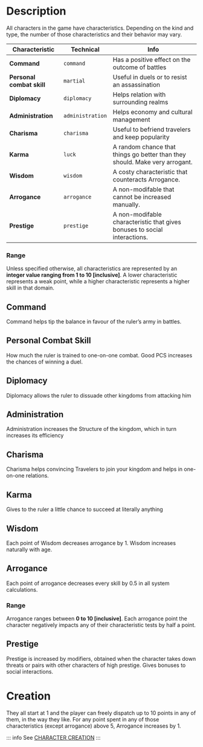 <!-- TITLE: Characteristics -->
<!-- SUBTITLE: A quick summary of Characteristics -->

# Description
All characters in the game have characteristics. Depending on the kind and type, the number of those characteristics and their behavior may vary.

| Characteristic | Technical | Info |
| -------- | -------- | -------- |
| **Command**     | `command` |  Has a positive effect on the outcome of battles   | 
| **Personal combat skill**     | `martial`  |  Useful in duels or to resist an assassination  | 
| **Diplomacy**      | `diplomacy` | Helps relation with surrounding realms  | 
| **Administration**      | `administration` | Helps economy and cultural management    | 
| **Charisma**      | `charisma` | Useful to befriend travelers and keep popularity  | 
| **Karma**      | `luck` | A random chance that things go better than they should. Make very arrogant.  | 
| **Wisdom**     | `wisdom`  | A costy characteristic that counteracts Arrogance.   | 
| **Arrogance**     | `arrogance`  |   A non-modifable that cannot be increased manually.   |  
| **Prestige**    | `prestige`   |   A non-modifable characteristic that gives bonuses to social interactions.   | 

### Range
Unless specified otherwise, all characteristics are represented by an **integer value ranging from 1 to 10 [inclusive]**.
A lower characteristic represents a weak point, while a higher characteristic represents a higher skill in that domain.
## Command
Command helps tip the balance in favour of the ruler’s army in battles. 
## Personal Combat Skill
How much the ruler is trained to one-on-one combat. Good PCS increases the chances of winning a duel.
## Diplomacy
 Diplomacy allows the ruler to dissuade other kingdoms from attacking him
## Administration
Administration increases the Structure of the kingdom, which in turn increases its efficiency
## Charisma
Charisma helps convincing Travelers to join your kingdom and helps in one-on-one relations.
## Karma
Gives to the ruler a little chance to succeed at literally anything
## Wisdom
Each point of Wisdom decreases arrogance by 1. Wisdom increases naturally with age.
## Arrogance
Each point of arrogance decreases every skill by 0.5 in all system calculations.
### Range
Arrogance ranges between **0 to 10 [inclusive]**.
Each arrogance point the character negatively impacts any of their characteristic tests by half a point. 
## Prestige
Prestige is increased by modifiers, obtained when the character takes down threats or pairs with other characters of high prestige.
Gives bonuses to social interactions.
# Creation
They all start at 1 and the player can freely dispatch up to 10 points in any of them, in the way they like.
For any point spent in any of those characteristics (except arrogance) above 5, Arrogance increases by 1.

::: info
See [CHARACTER CREATION](kingdoms-game/character/creation)
:::
